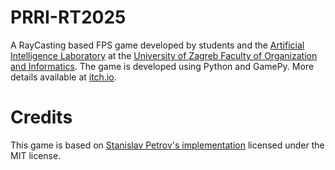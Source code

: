 # PRRI-RT2025

A RayCasting based FPS game developed by students and the [Artificial Intelligence Laboratory](https://ai.foi.hr/) at the [University of Zagreb Faculty of Organization and Informatics](https://www.foi.unizg.hr/). The game is developed using Python and GamePy. More details available at [itch.io](https://ailab-foi.itch.io/prri-rt2025).

# Credits

This game is based on [Stanislav Petrov's implementation](https://github.com/StanislavPetrovV/DOOM-style-Game) licensed under the MIT license.
